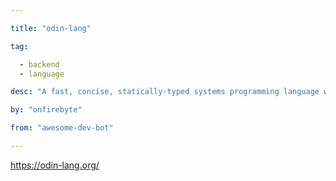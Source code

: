 ```yaml
---

title: "odin-lang" 

tag: 

  - backend
  - language 

desc: "A fast, concise, statically-typed systems programming language with a focus on expressiveness and ease of use" 

by: "onfirebyte" 

from: "awesome-dev-bot" 

---
```




https://odin-lang.org/ 

